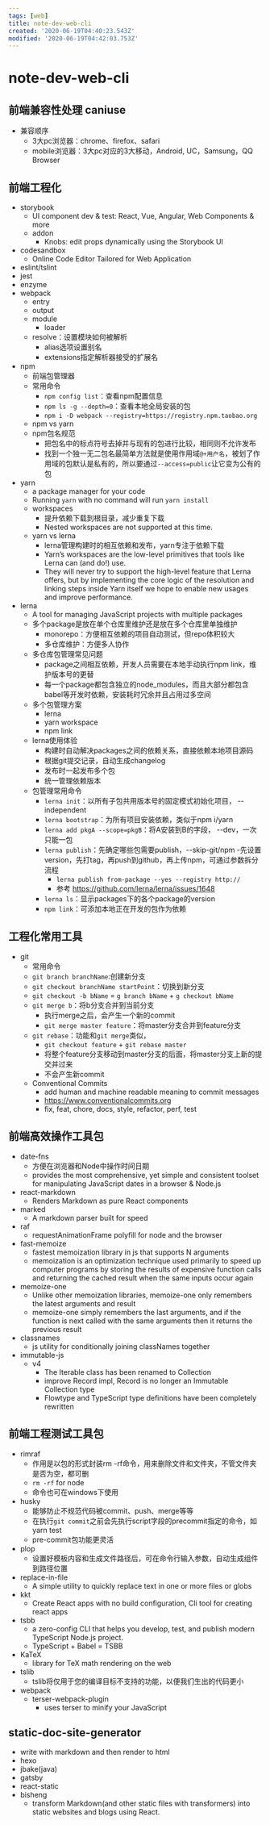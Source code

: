 ```yaml
---
tags: [web]
title: note-dev-web-cli
created: '2020-06-19T04:40:23.543Z'
modified: '2020-06-19T04:42:03.753Z'
---
```


# note-dev-web-cli

## 前端兼容性处理 caniuse 
- 兼容顺序
    - 3大pc浏览器：chrome、firefox、safari
    - mobile浏览器：3大pc对应的3大移动，Android, UC，Samsung，QQ Browser 


## 前端工程化
- storybook
    - UI component dev & test: React, Vue, Angular, Web Components & more
    - addon
        - Knobs: edit props dynamically using the Storybook UI
- codesandbox
    - Online Code Editor Tailored for Web Application
- eslint/tslint
- jest
- enzyme
- webpack
    - entry
    - output
    - module
        - loader
    - resolve：设置模块如何被解析
        - alias选项设置别名
        - extensions指定解析器接受的扩展名
- npm
    - 前端包管理器 
    - 常用命令
        - `npm config list`：查看npm配置信息
        - `npm ls -g --depth=0`：查看本地全局安装的包
        - `npm i -D webpack --registry=https://registry.npm.taobao.org`
    - npm vs yarn
    - npm包名规范
        - 把包名中的标点符号去掉并与现有的包进行比较，相同则不允许发布
        - 找到一个独一无二包名最简单方法就是使用作用域`@+用户名`，被划了作用域的包默认是私有的，所以要通过`--access=public`让它变为公有的包
- yarn
    - a package manager for your code
    - Running `yarn` with no command will run `yarn install`
    - workspaces
        - 提升依赖下载到根目录，减少重复下载
        - Nested workspaces are not supported at this time.
    - yarn vs lerna
        - lerna管理构建时的相互依赖和发布，yarn专注于依赖下载
        - Yarn’s workspaces are the low-level primitives that tools like Lerna can (and do!) use. 
        - They will never try to support the high-level feature that Lerna offers, but by implementing the core logic of the resolution and linking steps inside Yarn itself we hope to enable new usages and improve performance.
- lerna
    - A tool for managing JavaScript projects with multiple packages
    - 多个package是放在单个仓库里维护还是放在多个仓库里单独维护
        - monorepo：方便相互依赖的项目自动测试，但repo体积较大
        - 多仓库维护：方便多人协作
    - 多仓库包管理常见问题
        - package之间相互依赖，开发人员需要在本地手动执行npm link，维护版本号的更替
        - 每一个package都包含独立的node_modules，而且大部分都包含babel等开发时依赖，安装耗时冗余并且占用过多空间
    - 多个包管理方案
        - lerna
        - yarn workspace
        - npm link
    - lerna使用体验
        - 构建时自动解决packages之间的依赖关系，直接依赖本地项目源码
        - 根据git提交记录，自动生成changelog
        - 发布时一起发布多个包
        - 统一管理依赖版本
    - 包管理常用命令
        - `lerna init`：以所有子包共用版本号的固定模式初始化项目， --independent
        - `lerna bootstrap`：为所有项目安装依赖，类似于npm i/yarn
        - `lerna add pkgA --scope=pkgB`：将A安装到B的字段， --dev，一次只能一包
        - `lerna publish`：先确定哪些包需要publish，--skip-git/npm
            -先设置version，先打tag，再push到github，再上传npm，可通过参数拆分流程
            - `lerna publish from-package --yes --registry http:// `
            - 参考 https://github.com/lerna/lerna/issues/1648
        - `lerna ls`：显示packages下的各个package的version
        - `npm link`：可添加本地正在开发的包作为依赖


## 工程化常用工具
- git
    - 常用命令
    - `git branch branchName`:创建新分支
    - `git checkout branchName startPoint`：切换到新分支
    - `git checkout -b bName` = `g branch bName` + `g checkout bName`
    - `git merge b`：将b分支合并到当前分支
        - 执行merge之后，会产生一个新的commit
        - `git merge master feature`：将master分支合并到feature分支
    - `git rebase`：功能和`git merge`类似，
        - `git checkout feature` + `git rebase master`
        - 将整个feature分支移动到master分支的后面，将master分支上新的提交并过来
        - 不会产生新commit
    - Conventional Commits
        - add human and machine readable meaning to commit messages
        - https://www.conventionalcommits.org
        - fix, feat, chore, docs, style, refactor, perf, test

## 前端高效操作工具包
- date-fns
    - 方便在浏览器和Node中操作时间日期
    - provides the most comprehensive, yet simple and consistent toolset for manipulating JavaScript dates in a browser & Node.js
- react-markdown
    - Renders Markdown as pure React components
- marked
    - A markdown parser built for speed
- raf
    - requestAnimationFrame polyfill for node and the browser
- fast-memoize
    - fastest memoization library in js that supports N arguments
    - memoization is an optimization technique used primarily to speed up computer programs by storing the results of expensive function calls and returning the cached result when the same inputs occur again
- memoize-one
    - Unlike other memoization libraries, memoize-one only remembers the latest arguments and result
    - memoize-one simply remembers the last arguments, and if the function is next called with the same arguments then it returns the previous result
- classnames
    - js utility for conditionally joining classNames together
- immutable-js
    - v4
        - The Iterable class has been renamed to Collection
        - improve Record impl, Record is no longer an Immutable Collection type
        - Flowtype and TypeScript type definitions have been completely rewritten

## 前端工程测试工具包
- rimraf
    - 作用是以包的形式封装rm -rf命令，用来删除文件和文件夹，不管文件夹是否为空，都可删
    - `rm -rf` for node 
    - 命令也可在windows下使用
- husky
    - 能够防止不规范代码被commit、push、merge等等
    - 在执行`git commit`之前会先执行script字段的precommit指定的命令，如yarn test
    - pre-commit包功能更灵活
- plop
    - 设置好模板内容和生成文件路径后，可在命令行输入参数，自动生成组件到路径位置
- replace-in-file
    - A simple utility to quickly replace text in one or more files or globs
- kkt
    - Create React apps with no build configuration, Cli tool for creating react apps
- tsbb
    - a zero-config CLI that helps you develop, test, and publish modern TypeScript Node.js project.
    - TypeScript + Babel = TSBB
- KaTeX
    - library for TeX math rendering on the web
- tslib
    - tslib将仅用于您的编译目标不支持的功能，以便我们生出的代码更小
- webpack
    - terser-webpack-plugin
        - uses terser to minify your JavaScript

## static-doc-site-generator
- write with markdown and then render to html
- hexo
- jbake(java)
- gatsby
- react-static
- bisheng
    - transform Markdown(and other static files with transformers) into static websites and blogs using React.


